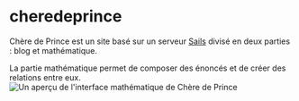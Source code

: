 # cheredeprince

Chère de Prince est un site basé sur un serveur [Sails](http://sailsjs.org) divisé en deux parties : blog et mathématique.

La partie mathématique permet de composer des énoncés et de créer des relations entre eux. 
![Un aperçu de l'interface mathématique de Chère de Prince](http://i.imgur.com/uADErGQ.png)
